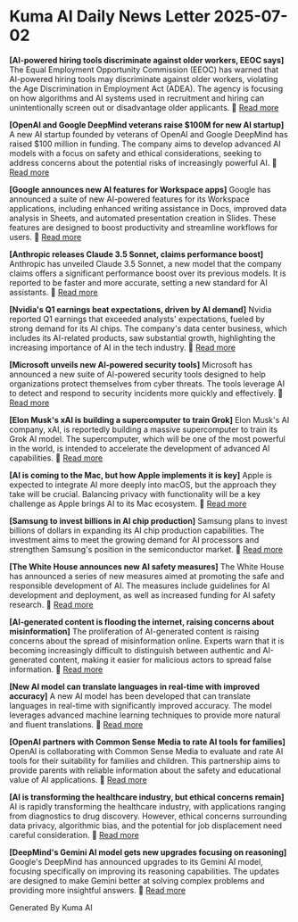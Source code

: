 # Kuma AI Daily News Letter 2025-07-02 

**[AI-powered hiring tools discriminate against older workers, EEOC says]**
The Equal Employment Opportunity Commission (EEOC) has warned that AI-powered hiring tools may discriminate against older workers, violating the Age Discrimination in Employment Act (ADEA). The agency is focusing on how algorithms and AI systems used in recruitment and hiring can unintentionally screen out or disadvantage older applicants.
🔗 [Read more](https://www.axios.com/2024/05/16/ai-hiring-tools-age-discrimination-eeoc)

**[OpenAI and Google DeepMind veterans raise \$100M for new AI startup]**
A new AI startup founded by veterans of OpenAI and Google DeepMind has raised \$100 million in funding. The company aims to develop advanced AI models with a focus on safety and ethical considerations, seeking to address concerns about the potential risks of increasingly powerful AI.
🔗 [Read more](https://www.theinformation.com/articles/openai-and-google-deepmind-veterans-raise-100m-for-new-ai-startup)

**[Google announces new AI features for Workspace apps]**
Google has announced a suite of new AI-powered features for its Workspace applications, including enhanced writing assistance in Docs, improved data analysis in Sheets, and automated presentation creation in Slides. These features are designed to boost productivity and streamline workflows for users.
🔗 [Read more](https://www.blog.google/products/workspace/google-workspace-ai-updates/)

**[Anthropic releases Claude 3.5 Sonnet, claims performance boost]**
Anthropic has unveiled Claude 3.5 Sonnet, a new model that the company claims offers a significant performance boost over its previous models. It is reported to be faster and more accurate, setting a new standard for AI assistants.
🔗 [Read more](https://www.anthropic.com/news/claude-3-5-sonnet)

**[Nvidia's Q1 earnings beat expectations, driven by AI demand]**
Nvidia reported Q1 earnings that exceeded analysts' expectations, fueled by strong demand for its AI chips. The company's data center business, which includes its AI-related products, saw substantial growth, highlighting the increasing importance of AI in the tech industry.
🔗 [Read more](https://www.cnbc.com/2024/05/15/nvidia-nvda-earnings-q1-2025.html)

**[Microsoft unveils new AI-powered security tools]**
Microsoft has announced a new suite of AI-powered security tools designed to help organizations protect themselves from cyber threats. The tools leverage AI to detect and respond to security incidents more quickly and effectively.
🔗 [Read more](https://blogs.microsoft.com/security/2024/05/15/microsoft-security-copilot-new-capabilities/)

**[Elon Musk's xAI is building a supercomputer to train Grok]**
Elon Musk's AI company, xAI, is reportedly building a massive supercomputer to train its Grok AI model. The supercomputer, which will be one of the most powerful in the world, is intended to accelerate the development of advanced AI capabilities.
🔗 [Read more](https://www.theinformation.com/articles/elon-musks-xai-is-building-a-supercomputer-to-train-grok)

**[AI is coming to the Mac, but how Apple implements it is key]**
Apple is expected to integrate AI more deeply into macOS, but the approach they take will be crucial. Balancing privacy with functionality will be a key challenge as Apple brings AI to its Mac ecosystem.
🔗 [Read more](https://www.macworld.com/article/2304132/ai-is-coming-to-the-mac-but-how-apple-implements-it-is-key.html)

**[Samsung to invest billions in AI chip production]**
Samsung plans to invest billions of dollars in expanding its AI chip production capabilities. The investment aims to meet the growing demand for AI processors and strengthen Samsung's position in the semiconductor market.
🔗 [Read more](https://www.reuters.com/technology/samsung-invest-billions-ai-chip-production-2024-05-16/)

**[The White House announces new AI safety measures]**
The White House has announced a series of new measures aimed at promoting the safe and responsible development of AI. The measures include guidelines for AI development and deployment, as well as increased funding for AI safety research.
🔗 [Read more](https://www.whitehouse.gov/briefing-room/statements-releases/2024/05/09/fact-sheet-vice-president-harris-announces-new-actions-to-promote-responsible-ai-innovation-that-benefits-all-americans/)

**[AI-generated content is flooding the internet, raising concerns about misinformation]**
The proliferation of AI-generated content is raising concerns about the spread of misinformation online. Experts warn that it is becoming increasingly difficult to distinguish between authentic and AI-generated content, making it easier for malicious actors to spread false information.
🔗 [Read more](https://www.wired.com/story/ai-generated-content-misinformation/)

**[New AI model can translate languages in real-time with improved accuracy]**
A new AI model has been developed that can translate languages in real-time with significantly improved accuracy. The model leverages advanced machine learning techniques to provide more natural and fluent translations.
🔗 [Read more](https://techcrunch.com/2024/05/15/new-ai-model-translates-languages-real-time/)

**[OpenAI partners with Common Sense Media to rate AI tools for families]**
OpenAI is collaborating with Common Sense Media to evaluate and rate AI tools for their suitability for families and children. This partnership aims to provide parents with reliable information about the safety and educational value of AI applications.
🔗 [Read more](https://openai.com/blog/openai-and-common-sense-media-partner-to-help-families-navigate-ai)

**[AI is transforming the healthcare industry, but ethical concerns remain]**
AI is rapidly transforming the healthcare industry, with applications ranging from diagnostics to drug discovery. However, ethical concerns surrounding data privacy, algorithmic bias, and the potential for job displacement need careful consideration.
🔗 [Read more](https://www.statnews.com/2024/05/14/ai-health-care-ethics/)

**[DeepMind's Gemini AI model gets new upgrades focusing on reasoning]**
Google's DeepMind has announced upgrades to its Gemini AI model, focusing specifically on improving its reasoning capabilities. The updates are designed to make Gemini better at solving complex problems and providing more insightful answers.
🔗 [Read more](https://deepmind.google/discover/blog/gemini-updates-reasoning-improvements/)

Generated By Kuma AI